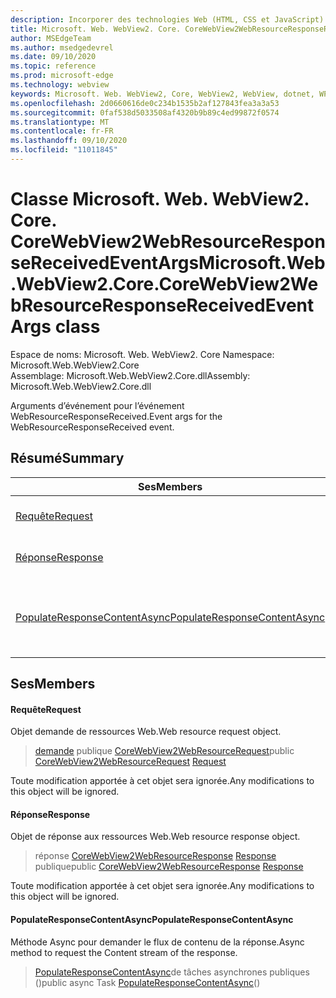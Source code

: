 ```yaml
---
description: Incorporer des technologies Web (HTML, CSS et JavaScript) dans vos applications natives avec le contrôle Microsoft Edge WebView2
title: Microsoft. Web. WebView2. Core. CoreWebView2WebResourceResponseReceivedEventArgs
author: MSEdgeTeam
ms.author: msedgedevrel
ms.date: 09/10/2020
ms.topic: reference
ms.prod: microsoft-edge
ms.technology: webview
keywords: Microsoft. Web. WebView2, Core, WebView2, WebView, dotnet, WPF, WinForms, application, Edge, CoreWebView2, CoreWebView2Controller, contrôle de navigateur, Edge html, Microsoft. Web. WebView2. Core. CoreWebView2WebResourceResponseReceivedEventArgs
ms.openlocfilehash: 2d0660616de0c234b1535b2af127843fea3a3a53
ms.sourcegitcommit: 0faf538d5033508af4320b9b89c4ed99872f0574
ms.translationtype: MT
ms.contentlocale: fr-FR
ms.lasthandoff: 09/10/2020
ms.locfileid: "11011845"
---
```

# <span data-ttu-id="a74c5-104">Classe Microsoft. Web. WebView2. Core. CoreWebView2WebResourceResponseReceivedEventArgs</span><span class="sxs-lookup"><span data-stu-id="a74c5-104">Microsoft.Web.WebView2.Core.CoreWebView2WebResourceResponseReceivedEventArgs class</span></span> 

<span data-ttu-id="a74c5-105">Espace de noms: Microsoft. Web. WebView2. Core </span><span class="sxs-lookup"><span data-stu-id="a74c5-105">Namespace: Microsoft.Web.WebView2.Core</span></span>\
<span data-ttu-id="a74c5-106">Assemblage: Microsoft.Web.WebView2.Core.dll</span><span class="sxs-lookup"><span data-stu-id="a74c5-106">Assembly: Microsoft.Web.WebView2.Core.dll</span></span>

<span data-ttu-id="a74c5-107">Arguments d’événement pour l’événement WebResourceResponseReceived.</span><span class="sxs-lookup"><span data-stu-id="a74c5-107">Event args for the WebResourceResponseReceived event.</span></span>

## <span data-ttu-id="a74c5-108">Résumé</span><span class="sxs-lookup"><span data-stu-id="a74c5-108">Summary</span></span>

 <span data-ttu-id="a74c5-109">Ses</span><span class="sxs-lookup"><span data-stu-id="a74c5-109">Members</span></span>                        | <span data-ttu-id="a74c5-110">Descriptions</span><span class="sxs-lookup"><span data-stu-id="a74c5-110">Descriptions</span></span>
--------------------------------|---------------------------------------------
[<span data-ttu-id="a74c5-111">Requête</span><span class="sxs-lookup"><span data-stu-id="a74c5-111">Request</span></span>](#request) | <span data-ttu-id="a74c5-112">Objet demande de ressources Web.</span><span class="sxs-lookup"><span data-stu-id="a74c5-112">Web resource request object.</span></span>
[<span data-ttu-id="a74c5-113">Réponse</span><span class="sxs-lookup"><span data-stu-id="a74c5-113">Response</span></span>](#response) | <span data-ttu-id="a74c5-114">Objet de réponse aux ressources Web.</span><span class="sxs-lookup"><span data-stu-id="a74c5-114">Web resource response object.</span></span>
[<span data-ttu-id="a74c5-115">PopulateResponseContentAsync</span><span class="sxs-lookup"><span data-stu-id="a74c5-115">PopulateResponseContentAsync</span></span>](#populateresponsecontentasync) | <span data-ttu-id="a74c5-116">Méthode Async pour demander le flux de contenu de la réponse.</span><span class="sxs-lookup"><span data-stu-id="a74c5-116">Async method to request the Content stream of the response.</span></span>

## <span data-ttu-id="a74c5-117">Ses</span><span class="sxs-lookup"><span data-stu-id="a74c5-117">Members</span></span>

#### <span data-ttu-id="a74c5-118">Requête</span><span class="sxs-lookup"><span data-stu-id="a74c5-118">Request</span></span> 

<span data-ttu-id="a74c5-119">Objet demande de ressources Web.</span><span class="sxs-lookup"><span data-stu-id="a74c5-119">Web resource request object.</span></span>

> <span data-ttu-id="a74c5-120">[demande](#request) publique [CoreWebView2WebResourceRequest](microsoft-web-webview2-core-corewebview2webresourcerequest.md)</span><span class="sxs-lookup"><span data-stu-id="a74c5-120">public [CoreWebView2WebResourceRequest](microsoft-web-webview2-core-corewebview2webresourcerequest.md) [Request](#request)</span></span>

<span data-ttu-id="a74c5-121">Toute modification apportée à cet objet sera ignorée.</span><span class="sxs-lookup"><span data-stu-id="a74c5-121">Any modifications to this object will be ignored.</span></span>

#### <span data-ttu-id="a74c5-122">Réponse</span><span class="sxs-lookup"><span data-stu-id="a74c5-122">Response</span></span> 

<span data-ttu-id="a74c5-123">Objet de réponse aux ressources Web.</span><span class="sxs-lookup"><span data-stu-id="a74c5-123">Web resource response object.</span></span>

> <span data-ttu-id="a74c5-124">réponse [CoreWebView2WebResourceResponse](microsoft-web-webview2-core-corewebview2webresourceresponse.md) [Response](#response) publique</span><span class="sxs-lookup"><span data-stu-id="a74c5-124">public [CoreWebView2WebResourceResponse](microsoft-web-webview2-core-corewebview2webresourceresponse.md) [Response](#response)</span></span>

<span data-ttu-id="a74c5-125">Toute modification apportée à cet objet sera ignorée.</span><span class="sxs-lookup"><span data-stu-id="a74c5-125">Any modifications to this object will be ignored.</span></span>

#### <span data-ttu-id="a74c5-126">PopulateResponseContentAsync</span><span class="sxs-lookup"><span data-stu-id="a74c5-126">PopulateResponseContentAsync</span></span> 

<span data-ttu-id="a74c5-127">Méthode Async pour demander le flux de contenu de la réponse.</span><span class="sxs-lookup"><span data-stu-id="a74c5-127">Async method to request the Content stream of the response.</span></span>

> <span data-ttu-id="a74c5-128">[PopulateResponseContentAsync](#populateresponsecontentasync)de tâches asynchrones publiques ()</span><span class="sxs-lookup"><span data-stu-id="a74c5-128">public async Task [PopulateResponseContentAsync](#populateresponsecontentasync)()</span></span>

